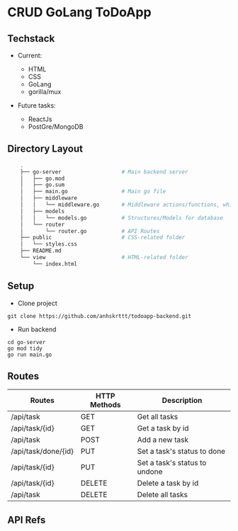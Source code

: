 # CRUD GoLang ToDoApp

## Techstack
* Current: 
    * HTML
    * CSS 
    * GoLang
    * gorilla/mux

* Future tasks: 
    * ReactJs
    * PostGre/MongoDB

## Directory Layout
```bash
    .
    ├── go-server                   # Main backend server
    │   ├── go.mod
    │   ├── go.sum
    │   ├── main.go                 # Main go file
    │   ├── middleware
    │   │   └── middleware.go       # Middleware actions/functions, which are feed to HandleFunc() later
    │   ├── models
    │   │   └── models.go           # Structures/Models for database
    │   └── router
    │       └── router.go           # API Routes    
    ├── public                      # CSS-related folder
    │   └── styles.css
    ├── README.md
    └── view                        # HTML-related folder
        └── index.html
```
## Setup
- Clone project
```
git clone https://github.com/anhskrttt/todoapp-backend.git
```
- Run backend
```
cd go-server
go mod tidy
go run main.go
```

## Routes
| Routes                | HTTP Methods  | Description   |
| -------------         | ------------- | ------------- |
| /api/task             | GET           | Get all tasks |
| /api/task/{id}        | GET           | Get a task by id |
| /api/task             | POST          | Add a new task |
| /api/task/done/{id}   | PUT           | Set a task's status to done |
| /api/task/{id}        | PUT           | Set a task's status to undone |
| /api/task/{id}        | DELETE        | Delete a task by id |
| /api/task             | DELETE  | Delete all tasks |

## API Refs
